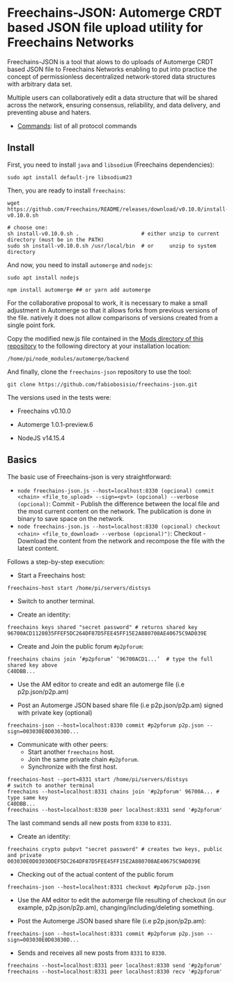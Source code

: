 # Freechains-JSON: Automerge CRDT based JSON file upload utility for Freechains Networks

Freechains-JSON is a tool that alows to do uploads of Automerge CRDT based JSON file to Freechains Networks enabling to put into practice the concept of permissionless decentralized network-stored data structures with arbitrary data set.

Multiple users can collaboratively edit a data structure that will be shared across the network, ensuring consensus, reliability, and data delivery, and preventing abuse and haters.

- [Commands](Docs/cmds.md): list of all protocol commands


## Install

First, you need to install `java` and `libsodium` (Freechains dependencies):

```
sudo apt install default-jre libsodium23
```

Then, you are ready to install `freechains`:

```
wget https://github.com/Freechains/README/releases/download/v0.10.0/install-v0.10.0.sh

# choose one:
sh install-v0.10.0.sh .                    # either unzip to current directory (must be in the PATH)
sudo sh install-v0.10.0.sh /usr/local/bin  # or     unzip to system  directory
```

And now, you need to install `automerge` and `nodejs`:

```
sudo apt install nodejs

```
```
npm install automerge ## or yarn add automerge
```

For the collaborative proposal to work, it is necessary to make a small adjustment in Automerge so that it allows forks from previous versions of the file. natively it does not allow comparisons of versions created from a single point fork.

Copy the modified new.js file contained in the [Mods directory of this repository](Mods/) to the following directory at your installation location:

```
/home/pi/node_modules/automerge/backend
```

And finally, clone the `freechains-json` repository to use the tool:

```
git clone https://github.com/fabiobosisio/freechains-json.git

```


The versions used in the tests were:

-   Freechains v0.10.0

-   Automerge 1.0.1-preview.6

-   NodeJS v14.15.4

## Basics

The basic use of Freechains-json is very straightforward:

- `node freechains-json.js --host=localhost:8330 (opcional) commit <chain> <file_to_upload> --sign=<pvt> (opcional) --verbose (opcional)`:     Commit - Publish the difference between the local file and the most current content on the network. The publication is done in binary to save space on the network.
- `node freechains-json.js --host=localhost:8330 (opcional) checkout <chain> <file_to_download> --verbose (opcional)")`:           Checkout - 
Download the content from the network and recompose the file with the latest content.

Follows a step-by-step execution:

- Start a Freechains host:

```
freechains-host start /home/pi/servers/distsys
```

- Switch to another terminal.

- Create an identity:

```
freechains keys shared "secret password" # returns shared key
96700ACD1128035FFEF5DC264DF87D5FEE45FF15E2A880708AE40675C9AD039E
```

- Create and Join the public forum `#p2pforum`:

```
freechains chains join ’#p2pforum’ ’96700ACD1...’  # type the full shared key above
C40DBB...
```

- Use the AM editor to create and edit an automerge file (i.e p2p.json/p2p.am)

- Post an Automerge JSON based share file (i.e p2p.json/p2p.am) signed with private key (optional)

```
freechains-json --host=localhost:8330 commit #p2pforum p2p.json --sign=003030E0D03030D... 
```

- Communicate with other peers:
   - Start another `freechains` host.
   - Join the same private chain `#p2pforum`.
   - Synchronize with the first host.

```
freechains-host --port=8331 start /home/pi/servers/distsys
# switch to another terminal
freechains --host=localhost:8331 chains join '#p2pforum' 96700A... # type same key
C40DBB...
freechains --host=localhost:8330 peer localhost:8331 send '#p2pforum'
```

The last command sends all new posts from `8330` to `8331`.

- Create an identity:

```
freechains crypto pubpvt "secret password" # creates two keys, public and private
003030E0D03030DEF5DC264DF87D5FEE45FF15E2A880708AE40675C9AD039E
```

- Checking out of the actual content of the public forum

```
freechains-json --host=localhost:8331 checkout #p2pforum p2p.json
```

- Use the AM editor to edit the automerge file resulting of checkout (in our example, p2p.json/p2p.am), changing/including/deleting something.

- Post the Automerge JSON based share file (i.e p2p.json/p2p.am):

```
freechains-json --host=localhost:8331 commit #p2pforum p2p.json --sign=003030E0D03030D...
```

- Sends and receives all new posts from `8331` to `8330`.

```
freechains --host=localhost:8331 peer localhost:8330 send '#p2pforum'
freechains --host=localhost:8331 peer localhost:8330 recv '#p2pforum'
```

